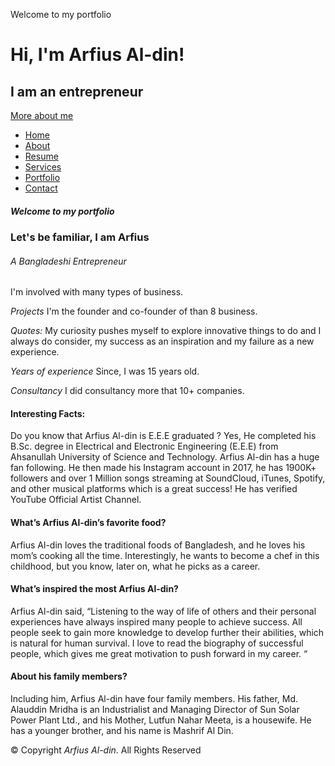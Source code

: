 Welcome to my portfolio                

Hi, I'm Arfius Al-din!
====================

I am an entrepreneur
------------------------------

[More about me](https://arfiusaldinofficial.github.io/portfolio/)



*   [Home](https://arfiusaldinofficial.github.io/portfolio/index.html)
*   [About](https://arfiusaldinofficial.github.io/portfolio/service.html)
*   [Resume](https://arfiusaldinofficial.github.io/portfolio/resume.html)
*   [Services](https://sankarbala.github.io/portfolio/#services)
*   [Portfolio](https://instagram.com/arfiusaldin)
*   [Contact](https://arfiusaldinofficial.github.io/portfolio/contact.html)

##### Welcome to my portfolio

### Let's be familiar, I am Arfius

###### A Bangladeshi Entrepreneur 

I'm involved with many types of business.

*Projects* I'm the founder and co-founder of than 8 business.

*Quotes:* My curiosity pushes myself to explore innovative things to do and I always do consider, my success as an inspiration and my failure as a new experience.

*Years of experience* Since, I was 15 years old.

*Consultancy* I did consultancy more that 10+ companies. 





#### Interesting Facts:


Do you know that Arfius Al-din is E.E.E graduated ?
Yes, He completed his B.Sc. degree in Electrical and Electronic Engineering (E.E.E) from Ahsanullah University of Science and Technology.
Arfius Al-din has a huge fan following. He then made his Instagram account in 2017, he has 1900K+ followers and over 1 Million songs streaming at SoundCloud, iTunes, Spotify, and other musical platforms which is a great success! He has verified YouTube Official Artist Channel.

#### What’s Arfius Al-din’s favorite food?


Arfius Al-din loves the traditional foods of Bangladesh, and he loves his mom’s cooking all the time. Interestingly, he wants to become a chef in this childhood, but you know, later on, what he picks as a career.

#### What’s  inspired the most Arfius Al-din? 

Arfius Al-din said, “Listening to the way of life of others and their personal experiences have always inspired many people to achieve success. All people seek to gain more knowledge to develop further their abilities, which is natural for human survival. I love to read the biography of successful people, which gives me great motivation to push forward in my career. “

#### About his family members?
Including him, Arfius Al-din have four family members. His father, Md. Alauddin Mridha is an Industrialist and Managing Director of Sun Solar Power Plant Ltd., and his Mother, Lutfun Nahar Meeta, is a housewife. He has a younger brother, and his name is Mashrif Al Din.


© Copyright *Arfius Al-din*. All Rights Reserved
